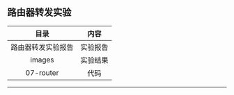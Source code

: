 ## 路由器转发实验

|        目录        |   内容   |
| :----------------: | :------: |
| 路由器转发实验报告 | 实验报告 |
|       images       | 实验结果 |
|     07-router      |   代码   |

---

